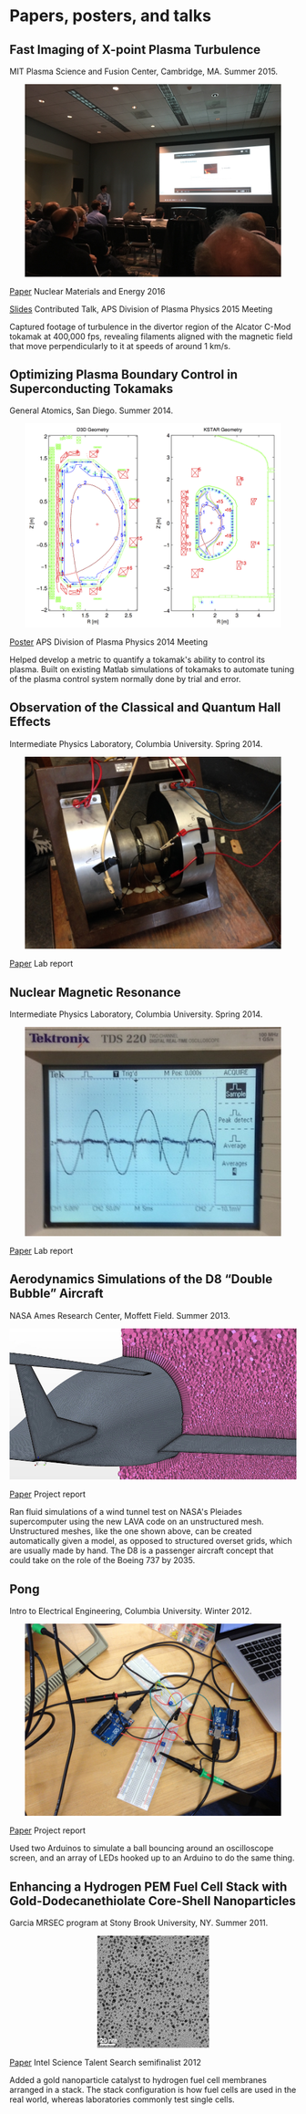 # Papers, posters, and talks

## Fast Imaging of X-point Plasma Turbulence

MIT Plasma Science and Fusion Center, Cambridge, MA. Summer 2015.

<center><a href="https://docs.google.com/presentation/d/1L4ZWVGMUMs7WpfBKkYcwPdrfSc9M8fNJAeG0rojuWwA/pub"><img src="dpp-presentation.jpg" width="450px"/></a></center>

<a class="button" href="http://www.sciencedirect.com/science/article/pii/S2352179116300722"><i class="fa fa-file-text-o"></i> Paper</a> Nuclear Materials and Energy 2016

<a class="button" href="https://docs.google.com/presentation/d/1L4ZWVGMUMs7WpfBKkYcwPdrfSc9M8fNJAeG0rojuWwA/pub"><i class="fa fa-television"></i> Slides</a> Contributed Talk, APS Division of Plasma Physics 2015 Meeting

Captured footage of turbulence in the divertor region of the Alcator C-Mod tokamak at 400,000 fps, revealing filaments aligned with the magnetic field that move perpendicularly to it at speeds of around 1 km/s.

## Optimizing Plasma Boundary Control in Superconducting Tokamaks

General Atomics, San Diego. Summer 2014.

<center><a href="dpp-poster.pdf"><img src="d3dkstar.png" width="450px"/></a></center>

<a class="button" href="dpp-poster.pdf"><i class="fa fa-map-o"></i> Poster</a> APS Division of Plasma Physics 2014 Meeting

Helped develop a metric to quantify a tokamak's ability to control its plasma. Built on existing Matlab simulations of tokamaks to automate tuning of the plasma control system normally done by trial and error. 

## Observation of the Classical and Quantum Hall Effects

Intermediate Physics Laboratory, Columbia University. Spring 2014.

<center><a href="qhe-lab.pdf"><img src="magnet.jpg" width="450px"/></a></center>

<a class="button" href="qhe-lab.pdf"><i class="fa fa-file-text-o"></i> Paper</a> Lab report

## Nuclear Magnetic Resonance

Intermediate Physics Laboratory, Columbia University. Spring 2014.

<center><a href="nmr-lab.pdf"><img src="peaks.jpg" width="450px"/></a></center>

<a class="button" href="nmr-lab.pdf"><i class="fa fa-file-text-o"></i> Paper</a> Lab report

## Aerodynamics Simulations of the D8 “Double Bubble” Aircraft

NASA Ames Research Center, Moffett Field. Summer 2013.

<center><a href="d8-sim.pdf"><img src="star.jpg"/></a></center>

<a class="button" href="d8-sim.pdf"><i class="fa fa-file-text-o"></i> Paper</a> Project report

Ran fluid simulations of a wind tunnel test on NASA's Pleiades supercomputer using the new LAVA code on an unstructured mesh. Unstructured meshes, like the one shown above, can be created automatically given a model, as opposed to structured overset grids, which are usually made by hand. The D8 is a passenger aircraft concept that could take on the role of the Boeing 737 by 2035.

## Pong

Intro to Electrical Engineering, Columbia University. Winter 2012.

<center><a href="pong.pdf"><img src="arduinos.jpg" width="450px"/></a></center>

<a class="button" href="pong.pdf"><i class="fa fa-file-text-o"></i> Paper</a> Project report

Used two Arduinos to simulate a ball bouncing around an oscilloscope screen, and an array of LEDs hooked up to an Arduino to do the same thing.

## Enhancing a Hydrogen PEM Fuel Cell Stack with Gold-Dodecanethiolate Core-Shell Nanoparticles

Garcia MRSEC program at Stony Brook University, NY. Summer 2011.

<center><a href="intel_au-nps.pdf"><img src="aunps.png"/></a></center>

<a class="button" href="intel_au-nps.pdf"><i class="fa fa-file-text-o"></i> Paper</a> Intel Science Talent Search semifinalist 2012

Added a gold nanoparticle catalyst to hydrogen fuel cell membranes arranged in a stack. The stack configuration is how fuel cells are used in the real world, whereas laboratories commonly test single cells.
